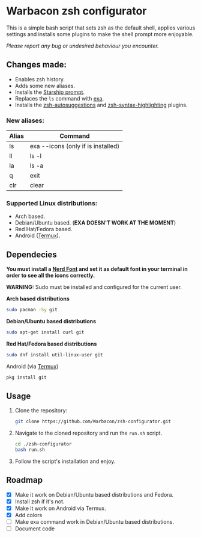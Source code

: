 # Warbacon zsh configurator

This is a simple bash script that sets zsh as the default shell, applies various settings and installs some plugins to make the shell prompt more enjoyable. 

*Please report any bug or undesired behaviour you encounter.*

## Changes made:

- Enables zsh history.
- Adds some new aliases.
- Installs the [Starship prompt](https://starship.rs).
- Replaces the `ls` command with [exa](https://the.exa.website/).
- Installs the [zsh-autosuggestions](https://github.com/zsh-users/zsh-autosuggestions.git) and [zsh-syntax-highlighting](https://github.com/zsh-users/zsh-syntax-highlighting) plugins.

### New aliases:

| Alias | Command                               |
| ----- | -----------------------------         |
| ls    | exa --icons (only if is installed)    |
| ll    | ls -l                                 |
| la    | ls -a                                 |
| q     | exit                                  |
| clr   | clear                                 |

### Supported Linux distributions:

- Arch based.
- Debian/Ubuntu based. (**EXA DOESN'T WORK AT THE MOMENT**)
- Red Hat/Fedora based.
- Android ([Termux](https://termux.com/)).

## Dependecies

**You must install a [Nerd Font](https://www.nerdfonts.com/font-downloads) and set it as default font in your terminal in order to see all the icons correctly.**

**WARNING:** Sudo must be installed and configured for the current user.

**Arch based distributions**

```sh
sudo pacman -Sy git
```

**Debian/Ubuntu based distributions**

```sh
sudo apt-get install curl git
```

**Red Hat/Fedora based distributions**

```sh
sudo dnf install util-linux-user git
```

Android (via [Termux](https://termux.com/))

```sh
pkg install git
```

## Usage

1. Clone the repository:
   
   ```sh
   git clone https://github.com/Warbacon/zsh-configurator.git
   ```

2. Navigate to the cloned repository and run the `run.sh` script.
   
   ```sh
   cd ./zsh-configurator
   bash run.sh
   ```

3. Follow the script's installation and enjoy.

## Roadmap

- [x] Make it work on Debian/Ubuntu based distributions and Fedora.
- [x] Install zsh if it's not.
- [x] Make it work on Android via Termux.
- [x] Add  colors
- [ ] Make exa command work in Debian/Ubuntu based distributions.
- [ ] Document code
